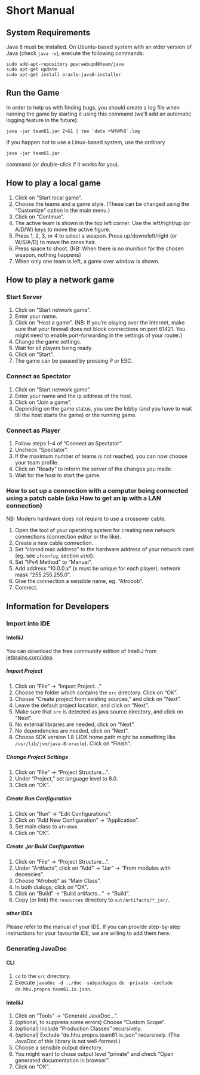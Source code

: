 # Short Manual

## System Requirements

Java 8 must be installed. On Ubuntu-based system with an older version of Java (check `java -v`), execute the following commands:

    sudo add-apt-repository ppa:webupd8team/java
    sudo apt-get update
    sudo apt-get install oracle-java8-installer

## Run the Game

In order to help us with finding bugs, you should create a log file when running the game by starting it using this command (we’ll add an automatic logging feature in the future):

    java -jar team61.jar 2>&1 | tee `date +%H%M%S`.log

If you happen not to use a Linux-based system, use the ordinary

    java -jar team61.jar

command (or double-click if it works for you).

## How to play a local game

1. Click on “Start local game”.
2. Choose the teams and a game style. (These can be changed using the “Customize” option in the main menu.) 
3. Click on “Continue”.
4. The active team is shown in the top left corner. Use the left/right/up (or A/D/W) keys to move the active figure.
5. Press 1, 2, 3, or 4 to select a weapon. Press up/down/left/right (or W/S/A/D) to move the cross hair.
6. Press space to shoot. (NB: When there is no munition for the chosen weapon, nothing happens)
7. When only one team is left, a game over window is shown.

## How to play a network game

### Start Server

1. Click on “Start network game”.
2. Enter your name.
3. Click on “Host a game”. (NB: If you’re playing over the Internet, make sure that your firewall does not block connections on port 61421. You might need to enable port-forwarding in the settings of your router.)
4. Change the game settings.
5. Wait for all players being ready.
6. Click on “Start”.
7. The game can be paused by pressing P or ESC.

### Connect as Spectator

1. Click on “Start network game”.
2. Enter your name and the ip address of the host.
3. Click on “Join a game”.
4. Depending on the game status, you see the lobby (and you have to wait till the host starts the game) or the running game.

### Connect as Player

1. Follow steps 1–4 of “Connect as Spectator”
2. Uncheck “Spectator”.
3. If the maximum number of teams is not reached, you can now choose your team profile.
4. Click on “Ready” to inform the server of the changes you made.
5. Wait for the host to start the game.

### How to set up a connection with a computer being connected using a patch cable (aka How to get an ip with a LAN connection)

NB: Modern hardware does not require to use a crossover cable.

1. Open the tool of your operating system for creating new network connections (connection editor or the like).
2. Create a new cable connection.
3. Set “cloned mac address” to the hardware address of your network card (eg. see `ifconfig`, section `ethX`).
4. Set “IPv4 Method” to “Manual”.
5. Add address “10.0.0.x” (x must be unique for each player), network mask “255.255.255.0”.
6. Give the connection a sensible name, eg. “Afrobob”.
7. Connect.

## Information for Developers

### Import into IDE

#### IntelliJ

You can download the free community edition of IntelliJ from [jetbrains.com/idea](http://www.jetbrains.com/idea/).

##### Import Project
1. Click on “File” → “Import Project…”
2. Choose the folder which contains the `src` directory. Click on “OK”.
3. Choose “Create project from existing sources,” and click on “Next”.
4. Leave the default project location, and click on “Next”.
5. Make sure that `src` is detected as java source directory, and click on “Next”.
6. No external libraries are needed, click on “Next”.
7. No dependencies are needed, click on “Next”.
8. Choose SDK version 1.8 (JDK home path might be something like `/usr/lib/jvm/java-8-oracle`). Click on “Finish”.

##### Change Project Settings
1. Click on “File” → “Project Structure…”.
2. Under “Project,” set language level to 8.0.
3. Click on “OK”.

##### Create Run Configuration
1. Click on “Run” → “Edit Configurations”.
2. Click on “Add New Configuration” → “Application”.
3. Set main class to `afrobob`.
4. Click on “OK”.

##### Create .jar Build Configuration 
1. Click on “File” → “Project Structure…”.
2. Under “Artifacts”, click on “Add” → “Jar” → “From modules with decencies”.
3. Choose “Afrobob” as “Main Class”.
4. In both dialogs, click on “OK”.
5. Click on “Build” → “Build artifacts…” → “Build”.
6. Copy (or link) the `resources` directory to `out/artifacts/*_jar/`.

#### other IDEs

Please refer to the manual of your IDE. If you can provide step-by-step instructions for your favourite IDE, we are willing to add them here.

### Generating JavaDoc

#### CLI

1. `cd` to the `src` directory.
2. Execute `javadoc -d ../doc -subpackages de -private -exclude de.hhu.propra.team61.io.json`.

#### IntelliJ

1. Click on “Tools” → “Generate JavaDoc…”.
2. (optional, to suppress some errors) Choose “Custom Scope”.
3. (optional) Include “Production Classes” recursively.
4. (optional) Exclude “de.hhu.propra.team61.io.json” recursively. (The JavaDoc of this library is not well-formed.)
5. Choose a sensible output directory.
6. You might want to chose output level “private” and check “Open generated documentation in browser”.
7. Click on “OK”.
